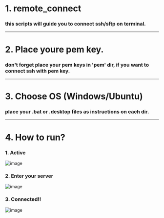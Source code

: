 # 1. remote_connect
### this scripts will guide you to connect ssh/sftp on terminal.
---
# 2. Place youre pem key.
### don't forget place your pem keys in 'pem' dir, if you want to connect ssh with pem key.
---
# 3. Choose OS (Windows/Ubuntu)
### place your .bat or .desktop files as instructions on each dir.
---
# 4. How to run?
### 1. Active
![image](https://github.com/user-attachments/assets/d0a17cde-5727-488b-8758-3bfd638b27e3)
### 2. Enter your server
![image](https://github.com/user-attachments/assets/9b2afa8d-c58b-4836-b490-4d6d8bbec639)
### 3. Connected!!
![image](https://github.com/user-attachments/assets/27a28da1-592f-4db7-84df-620f17a1cd1c)
